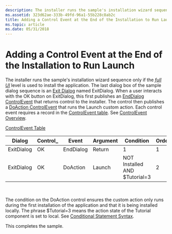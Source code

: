 ```yaml
---
description: The installer runs the sample's installation wizard sequence only if the full UI level is used to install the application.
ms.assetid: 323d62ae-333b-49fd-96a1-55b228c8ab2c
title: Adding a Control Event at the End of the Installation to Run Launch
ms.topic: article
ms.date: 05/31/2018
---
```


# Adding a Control Event at the End of the Installation to Run Launch

The installer runs the sample's installation wizard sequence only if the [*full UI*](f-gly.md) level is used to install the application. The last dialog box of the sample dialog sequence is an [Exit Dialog](exit-dialog.md) named ExitDialog. When a user interacts with the OK button on ExitDialog, this first publishes an [EndDialog ControlEvent](enddialog-controlevent.md) that returns control to the installer. The control then publishes a [DoAction ControlEvent](doaction-controlevent.md) that runs the Launch custom action. Each control event requires a record in the [ControlEvent table](controlevent-table.md). See [ControlEvent Overview](controlevent-overview.md).

[ControlEvent Table](controlevent-table.md)



| Dialog     | Control\_ | Event     | Argument | Condition                     | Ordering |
|------------|-----------|-----------|----------|-------------------------------|----------|
| ExitDialog | OK        | EndDialog | Return   | 1                             | 1        |
| ExitDialog | OK        | DoAction  | Launch   | NOT Installed AND $Tutorial=3 | 2        |



 

The condition on the DoAction control ensures the custom action only runs during the first installation of the application and that it is being installed locally. The phrase $Tutorial=3 means the action state of the Tutorial component is set to local. See [Conditional Statement Syntax](conditional-statement-syntax.md).

This completes the sample.

 

 



